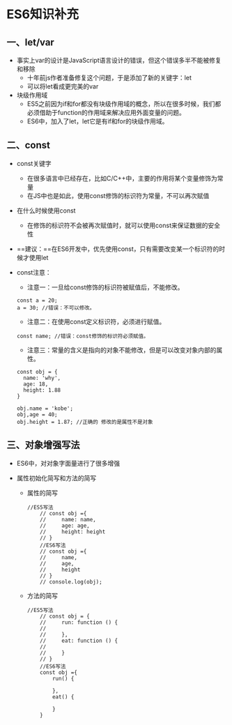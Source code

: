 # ES6知识补充

## 一、let/var

- 事实上var的设计是JavaScript语言设计的错误，但这个错误多半不能被修复和移除
  - 十年前js作者准备修复这个问题，于是添加了新的关键字：let
  - 可以将let看成更完美的var
- 块级作用域
  - ES5之前因为if和for都没有块级作用域的概念，所以在很多时候，我们都必须借助于function的作用域来解决应用外面变量的问题。
  - ES6中，加入了let，let它是有if和for的块级作用域。

## 二、const

- const关键字

  - 在很多语言中已经存在，比如C/C++中，主要的作用将某个变量修饰为常量
  - 在JS中也是如此，使用const修饰的标识符为常量，不可以再次赋值

- 在什么时候使用const

  - 在修饰的标识符不会被再次赋值时，就可以使用const来保证数据的安全性

- ==建议：==在ES6开发中，优先使用const，只有需要改变某一个标识符的时候才使用let

- const注意：

  - 注意一：一旦给const修饰的标识符被赋值后，不能修改。

  ```
  const a = 20;
  a = 30; //错误：不可以修改。
  ```
  - 注意二：在使用const定义标识符，必须进行赋值。

  ```
  const name; //错误：const修饰的标识符必须赋值。
  ```

  - 注意三：常量的含义是指向的对象不能修改，但是可以改变对象内部的属性。

  ```
  const obj = {
  	name: 'why',
  	age: 18,
  	height: 1.88
  }
  
  obj.name = 'kobe';
  obj,age = 40;
  obj.height = 1.87; //正确的 修改的是属性不是对象
  ```

## 三、对象增强写法

- ES6中，对对象字面量进行了很多增强

- 属性初始化简写和方法的简写

  - 属性的简写

    ```
    //ES5写法
        // const obj ={
        //     name: name,
        //     age: age,
        //     height: height
        // }
        //ES6写法
        // const obj ={
        //     name,
        //     age,
        //     height
        // }
        // console.log(obj);
    ```

  - 方法的简写

    ```
    //ES5写法
        // const obj = {
        //     run: function () {
        //
        //     },
        //     eat: function () {
        //
        //     }
        // }
        //ES6写法
        const obj ={
            run() {
    
            },
            eat() {
    
            }
        }
    ```

    